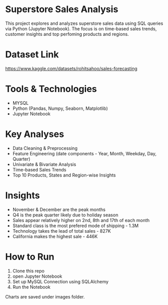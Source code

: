 # Superstore Sales Analysis

This project explores and analyzes superstore sales data using SQL queries via Python (Jupyter Notebook). The focus is on time-based sales trends, customer insights and top perfoming products and regions.

# Dataset Link
https://www.kaggle.com/datasets/rohitsahoo/sales-forecasting 

# Tools & Technologies
- MYSQL
- Python (Pandas, Numpy, Seaborn, Matplotlib)
- Jupyter Notebook

# Key Analyses
- Data Cleaning & Preprocessing
- Feature Engineering (date components - Year, Month, Weekday, Day, Quarter)
- Univariate & Bivariate Analysis
- Time-based Sales Trends
- Top 10 Products, States and Region-wise Insights

# Insights
- November & December are the peak months
- Q4 is the peak quarter likely due to holiday season
- Sales appear relatively higher on 2nd, 8th and 17th of each month
- Standard class is the most prefered mode of shipping - 1.3M
- Technology takes the lead of total sales - 827K
- California makes the highest sale - 446K

# How to Run
1. Clone this repo
2. open Jupyter Notebook
3. Set up MySQL Connection using SQLAlchemy
4. Run the Notebook

Charts are saved under images folder.
